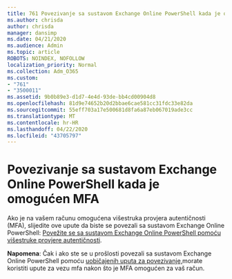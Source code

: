 ```yaml
---
title: 761 Povezivanje sa sustavom Exchange Online PowerShell kada je omogućen MFA
ms.author: chrisda
author: chrisda
manager: dansimp
ms.date: 04/21/2020
ms.audience: Admin
ms.topic: article
ROBOTS: NOINDEX, NOFOLLOW
localization_priority: Normal
ms.collection: Adm_O365
ms.custom:
- "761"
- "3500011"
ms.assetid: 9b0b89e3-d1d7-4e4d-93de-bb4cd00904d8
ms.openlocfilehash: 81d9e74652b20d2bbae6cae581cc31fdc33e82da
ms.sourcegitcommit: 55eff703a17e500681d8fa6a87eb067019ade3cc
ms.translationtype: MT
ms.contentlocale: hr-HR
ms.lasthandoff: 04/22/2020
ms.locfileid: "43705797"
---
```

# <a name="connect-to-exchange-online-powershell-when-mfa-is-enabled"></a>Povezivanje sa sustavom Exchange Online PowerShell kada je omogućen MFA

Ako je na vašem računu omogućena višestruka provjera autentičnosti (MFA), slijedite ove upute da biste se povezali sa sustavom Exchange Online PowerShell: [Povežite se sa sustavom Exchange Online PowerShell pomoću višestruke provjere autentičnosti](https://docs.microsoft.com/powershell/exchange/exchange-online/connect-to-exchange-online-powershell/mfa-connect-to-exchange-online-powershell).

**Napomena**: Čak i ako ste se u prošlosti povezali sa sustavom Exchange Online PowerShell pomoću [uobičajenih uputa za povezivanje,](https://docs.microsoft.com/powershell/exchange/exchange-online/connect-to-exchange-online-powershell/connect-to-exchange-online-powershell)morate koristiti upute za vezu mfa nakon što je MFA omogućen za vaš račun.
